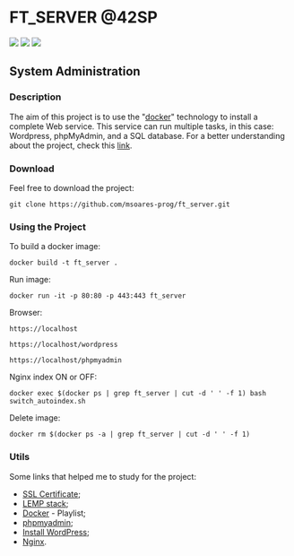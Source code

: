 # FT_SERVER @42SP
![](https://img.shields.io/badge/%C3%89cole-42SP-blue)
![](https://img.shields.io/badge/Web-Server-red)
![](https://img.shields.io/badge/Language-PHP-yellow)
## System Administration

### Description
The aim of this project is to use the "[docker](https://www.docker.com/)" technology to install a complete Web service. This service can run multiple tasks, in this case: Wordpress, phpMyAdmin, and a SQL database. For a better understanding about the project, check this [link](https://github.com/msoares-prog/ft_server/blob/master/ft_server-en.subject.pdf).

### Download
Feel free to download the project:
```
git clone https://github.com/msoares-prog/ft_server.git
```

### Using the Project
To build a docker image:
```
docker build -t ft_server .
```
Run image:
```
docker run -it -p 80:80 -p 443:443 ft_server
```
Browser:
```
https://localhost

https://localhost/wordpress

https://localhost/phpmyadmin
```
Nginx index ON or OFF:
```
docker exec $(docker ps | grep ft_server | cut -d ' ' -f 1) bash switch_autoindex.sh
```
Delete image:
```
docker rm $(docker ps -a | grep ft_server | cut -d ' ' -f 1)
```

###  Utils
Some links that helped me to study for the project:

* [SSL Certificate](https://www.humankode.com/ssl/create-a-selfsigned-certificate-for-nginx-in-5-minutes);   
* [LEMP stack](https://www.digitalocean.com/community/tutorials/how-to-install-linux-nginx-mariadb-php-lemp-stack-on-debian-10);  
* [Docker](https://www.youtube.com/playlist?list=PLhW3qG5bs-L99pQsZ74f-LC-tOEsBp2rK) - Playlist;  
* [phpmyadmin](https://www.digitalocean.com/community/tutorials/how-to-install-phpmyadmin-from-source-debian-10);  
* [Install WordPress](https://www.osradar.com/install-wordpress-debian-10/);  
* [Nginx](https://docs.nginx.com/).
